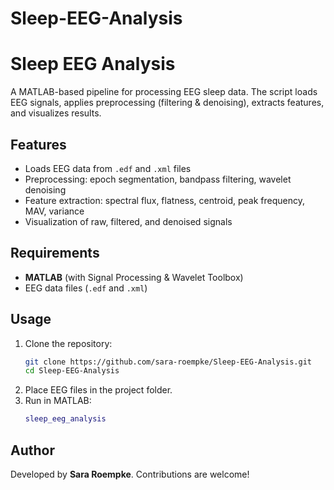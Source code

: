 # Sleep-EEG-Analysis
# Sleep EEG Analysis

A MATLAB-based pipeline for processing EEG sleep data. The script loads EEG signals, applies preprocessing (filtering & denoising), extracts features, and visualizes results.

## Features
- Loads EEG data from `.edf` and `.xml` files
- Preprocessing: epoch segmentation, bandpass filtering, wavelet denoising
- Feature extraction: spectral flux, flatness, centroid, peak frequency, MAV, variance
- Visualization of raw, filtered, and denoised signals

## Requirements
- **MATLAB** (with Signal Processing & Wavelet Toolbox)
- EEG data files (`.edf` and `.xml`)

## Usage
1. Clone the repository:
   ```sh
   git clone https://github.com/sara-roempke/Sleep-EEG-Analysis.git
   cd Sleep-EEG-Analysis
   ```
2. Place EEG files in the project folder.
3. Run in MATLAB:
   ```matlab
   sleep_eeg_analysis
   ```

## Author
Developed by **Sara Roempke**. Contributions are welcome!


